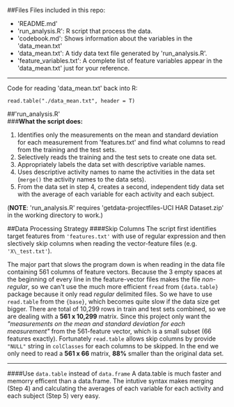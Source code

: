 ##Files
Files included in this repo:
- 'README.md'
- 'run\_analysis.R': R script that process the data.  
- 'codebook.md': Shows information about the variables in the 'data\_mean.txt'  
- 'data\_mean.txt': A tidy data text file generated by 'run\_analysis.R'.  
- 'feature\_variables.txt': A complete list of feature variables appear in the 'data\_mean.txt' just for your reference.

---   
Code for reading 'data_mean.txt' back into R:   

    read.table("./data_mean.txt", header = T) 

##'run\_analysis.R'  
###**What the script does:**
  
1. Identifies only the measurements on the mean and standard deviation for each measurement from 'features.txt' and find what columns to read from the training and the test sets. 
2. Selectively reads the training and the test sets to create one data set.
3. Appropriately labels the data set with descriptive variable names. 
4. Uses descriptive activity names to name the activities in the data set (`merge()` the activity names to the data sets).
5. From the data set in step 4, creates a second, independent tidy data set with the average of each variable for each activity and each subject.

(**NOTE**: 'run\_analysis.R' requires 'getdata-projectfiles-UCI HAR Dataset.zip' in the working directory to work.)  

##Data Processing Strategy
####Skip Columns
The script first identifies target features from `'features.txt'` with use of regular expression and then slectively skip columns when reading the vector-feature files (e.g. `'X\_test.txt'`).  

The major part that slows the program down is when reading in the data file containing 561 columns of feature vectors. Because the 3 empty spaces at the beginning of every line in the feature-vector files makes the file _non-regular_, so we can't use the much more efficient `fread` from `{data.table}` package because it only read _regular_ delimited files. So we have to use `read.table` from the `{base}`, which becomes quite slow if the data size get bigger. There are total of 10,299 rows in train and test sets combined, so we are dealing with a **561 x 10,299** matrix. Since this project only want the _"measurements on the mean and standard deviation for each measurement"_ from the 561-feature vector, which is a small subset (66 features exactly). Fortunately `read.table` allows skip columns by provide `"NULL"` string in `colClasses` for each columns to be skipped. In the end we only need to read a **561 x 66** matrix, **88%** smaller than the original data set. 
 
---
####Use `data.table` instead of `data.frame`
A data.table is much faster and memorry efficent than a data.frame. The intutive syntax makes merging (Step 4) and calculating the averages of each variable for each activity and each subject (Step 5) very easy. 